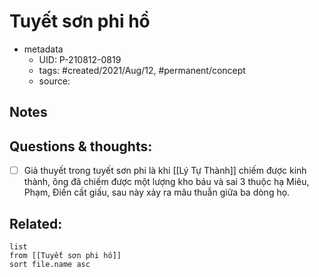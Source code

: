 # Tuyết sơn phi hồ

- metadata
	- UID: P-210812-0819
	- tags: #created/2021/Aug/12, #permanent/concept 
	- source: 

## Notes


## Questions & thoughts:
- [ ] Giả thuyết trong tuyết sơn phi là khi [[Lý Tự Thành]] chiếm được kinh thành, ông đã chiếm được một lượng kho báu và sai 3 thuộc hạ Miêu, Phạm, Điền cất giấu, sau này xảy ra mâu thuẫn giữa ba dòng họ.

## Related:
```dataview
list
from [[Tuyết sơn phi hồ]]
sort file.name asc
```